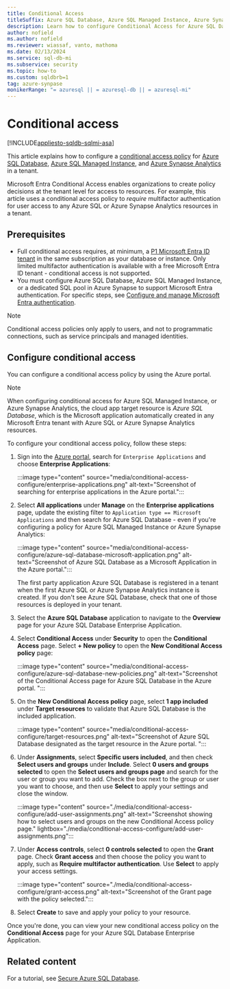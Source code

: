 ```yaml
---
title: Conditional Access
titleSuffix: Azure SQL Database, Azure SQL Managed Instance, Azure Synapse Analytics
description: Learn how to configure Conditional Access for Azure SQL Database, Azure SQL Managed Instance, and Azure Synapse Analytics.
author: nofield
ms.author: nofield
ms.reviewer: wiassaf, vanto, mathoma
ms.date: 02/13/2024
ms.service: sql-db-mi
ms.subservice: security
ms.topic: how-to
ms.custom: sqldbrb=1
tag: azure-synpase
monikerRange: "= azuresql || = azuresql-db || = azuresql-mi"
---
```


# Conditional access

[!INCLUDE[appliesto-sqldb-sqlmi-asa](../includes/appliesto-sqldb-sqlmi-asa.md)]

This article explains how to configure a [conditional access policy](/entra/identity/conditional-access/overview) for [Azure SQL Database](sql-database-paas-overview.md), [Azure SQL Managed Instance](../managed-instance/sql-managed-instance-paas-overview.md), and [Azure Synapse Analytics](/azure/synapse-analytics/sql-data-warehouse/sql-data-warehouse-overview-what-is) in a tenant. 

Microsoft Entra Conditional Access enables organizations to create policy decisions at the tenant level for access to resources. For example, this article uses a conditional access policy to _require_ multifactor authentication for user access to any Azure SQL or Azure Synapse Analytics resources in a tenant.


## Prerequisites

- Full conditional access requires, at minimum, a [P1 Microsoft Entra ID tenant](/entra/fundamentals/get-started-premium) in the same subscription as your database or instance. Only limited multifactor authentication is available with a free Microsoft Entra ID tenant - conditional access is not supported. 
- You must configure Azure SQL Database, Azure SQL Managed Instance, or a dedicated SQL pool in Azure Synapse to support Microsoft Entra authentication. For specific steps, see [Configure and manage Microsoft Entra authentication](authentication-aad-configure.md).  

> [!NOTE]
> Conditional access policies only apply to users, and not to programmatic connections, such as service principals and managed identities. 

## Configure conditional access

You can configure a conditional access policy by using the Azure portal. 

> [!NOTE]
> When configuring conditional access for Azure SQL Managed Instance, or Azure Synapse Analytics, the cloud app target resource is *Azure SQL Database*, which is the Microsoft application automatically created in any Microsoft Entra tenant with Azure SQL or Azure Synapse Analytics resources.  

To configure your conditional access policy, follow these steps: 

1. Sign into the [Azure portal](https://portal.azure.com), search for `Enterprise Applications` and choose **Enterprise Applications**: 

   :::image type="content" source="media/conditional-access-configure/enterprise-applications.png" alt-text="Screenshot of searching for enterprise applications in the Azure portal.":::

1. Select **All applications** under **Manage** on the **Enterprise applications** page, update the existing filter to `Application type == Microsoft Applications` and then search for Azure SQL Database - even if you're configuring a policy for Azure SQL Managed Instance or Azure Synapse Analytics: 

   :::image type="content" source="media/conditional-access-configure/azure-sql-database-microsoft-application.png" alt-text="Screenshot of Azure SQL Database as a Microsoft Application in the Azure portal.":::

   The first party application Azure SQL Database is registered in a tenant when the first Azure SQL or Azure Synapse Analytics instance is created. If you don't see Azure SQL Database, check that one of those resources is deployed in your tenant.

1. Select the **Azure SQL Database** application to navigate to the **Overview** page for your Azure SQL Database Enterprise Application.
1. Select **Conditional Access** under **Security** to open the **Conditional Access** page. Select **+ New policy** to open the **New Conditional Access policy** page: 

   :::image type="content" source="media/conditional-access-configure/azure-sql-database-new-policies.png" alt-text="Screenshot of the Conditional Access page for Azure SQL Database in the Azure portal. ":::

1. On the **New Conditional Access policy** page, select **1 app included** under **Target resources** to validate that Azure SQL Database is the included application. 

   :::image type="content" source="media/conditional-access-configure/target-resources.png" alt-text="Screenshot of Azure SQL Database designated as the target resource in the Azure portal. ":::

1. Under **Assignments**, select **Specific users included**, and then check **Select users and groups** under **Include**. Select **0 users and groups selected** to open the **Select users and groups page** and search for the user or group you want to add.  Check the box next to the group or user you want to choose, and then use **Select** to apply your settings and close the window. 

   :::image type="content" source="./media/conditional-access-configure/add-user-assignments.png" alt-text="Screenshot showing how to select users and groups on the new Conditional Access policy page." lightbox="./media/conditional-access-configure/add-user-assignments.png":::  

1. Under **Access controls**, select **0 controls selected** to open the **Grant** page. Check **Grant access** and then choose the policy you want to apply, such as **Require multifactor authentication**.  Use **Select** to apply your access settings. 

   :::image type="content" source="./media/conditional-access-configure/grant-access.png" alt-text="Screenshot of the Grant page with the policy selected.":::  

1. Select **Create** to save and apply your policy to your resource. 

Once you're done, you can view your new conditional access policy on the **Conditional Access** page for your Azure SQL Database Enterprise Application. 




## Related content

For a tutorial, see [Secure Azure SQL Database](secure-database-tutorial.md).

